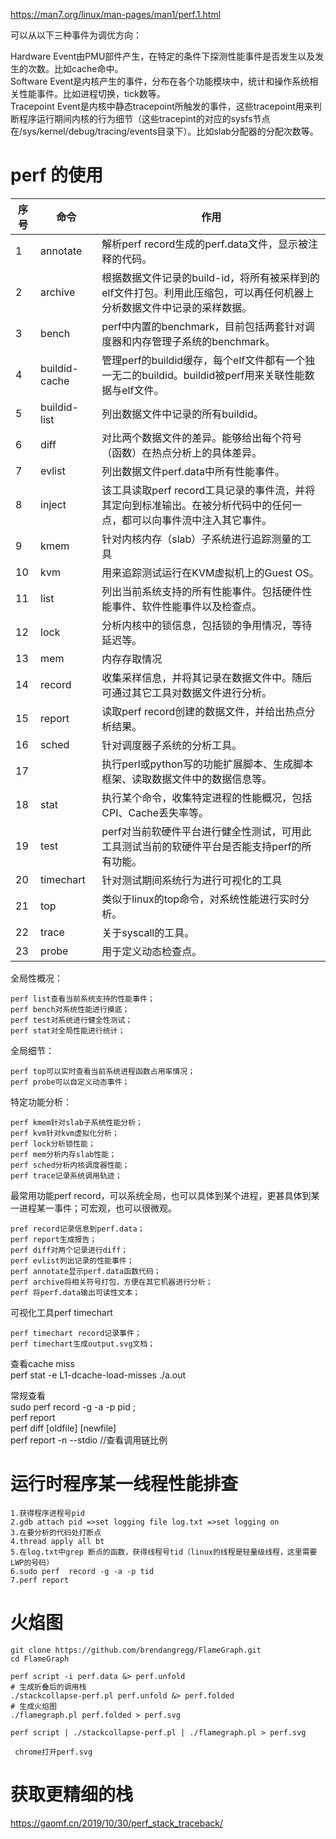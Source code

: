 https://man7.org/linux/man-pages/man1/perf.1.html  

可以从以下三种事件为调优方向：  

Hardware Event由PMU部件产生，在特定的条件下探测性能事件是否发生以及发生的次数。比如cache命中。  
Software Event是内核产生的事件，分布在各个功能模块中，统计和操作系统相关性能事件。比如进程切换，tick数等。  
Tracepoint Event是内核中静态tracepoint所触发的事件，这些tracepoint用来判断程序运行期间内核的行为细节（这些tracepint的对应的sysfs节点在/sys/kernel/debug/tracing/events目录下）。比如slab分配器的分配次数等。  

# perf 的使用 #

序号|命令|作用
-|-|-
1|annotate|解析perf record生成的perf.data文件，显示被注释的代码。
2|archive|根据数据文件记录的build-id，将所有被采样到的elf文件打包。利用此压缩包，可以再任何机器上分析数据文件中记录的采样数据。
3|bench|perf中内置的benchmark，目前包括两套针对调度器和内存管理子系统的benchmark。
4|buildid-cache|管理perf的buildid缓存，每个elf文件都有一个独一无二的buildid。buildid被perf用来关联性能数据与elf文件。
5|buildid-list|列出数据文件中记录的所有buildid。
6|diff|对比两个数据文件的差异。能够给出每个符号（函数）在热点分析上的具体差异。
7|evlist|列出数据文件perf.data中所有性能事件。
8|inject|该工具读取perf record工具记录的事件流，并将其定向到标准输出。在被分析代码中的任何一点，都可以向事件流中注入其它事件。
9|kmem|针对内核内存（slab）子系统进行追踪测量的工具
10|kvm|用来追踪测试运行在KVM虚拟机上的Guest OS。
11|list|列出当前系统支持的所有性能事件。包括硬件性能事件、软件性能事件以及检查点。
12|lock|分析内核中的锁信息，包括锁的争用情况，等待延迟等。
13|mem|内存存取情况
14|record|收集采样信息，并将其记录在数据文件中。随后可通过其它工具对数据文件进行分析。
15|report|读取perf record创建的数据文件，并给出热点分析结果。
16|sched|针对调度器子系统的分析工具。
17||执行perl或python写的功能扩展脚本、生成脚本框架、读取数据文件中的数据信息等。
18|stat|执行某个命令，收集特定进程的性能概况，包括CPI、Cache丢失率等。
19|test|perf对当前软硬件平台进行健全性测试，可用此工具测试当前的软硬件平台是否能支持perf的所有功能。
20|timechart|针对测试期间系统行为进行可视化的工具
21|top|类似于linux的top命令，对系统性能进行实时分析。
22|trace|关于syscall的工具。
23|probe|用于定义动态检查点。
全局性概况：  

    perf list查看当前系统支持的性能事件；
    perf bench对系统性能进行摸底；
    perf test对系统进行健全性测试；
    perf stat对全局性能进行统计；

全局细节：

    perf top可以实时查看当前系统进程函数占用率情况；
    perf probe可以自定义动态事件；

特定功能分析：

    perf kmem针对slab子系统性能分析；
    perf kvm针对kvm虚拟化分析；
    perf lock分析锁性能；
    perf mem分析内存slab性能；
    perf sched分析内核调度器性能；
    perf trace记录系统调用轨迹；
    
最常用功能perf record，可以系统全局，也可以具体到某个进程，更甚具体到某一进程某一事件；可宏观，也可以很微观。

    pref record记录信息到perf.data；
    perf report生成报告；
    perf diff对两个记录进行diff；
    perf evlist列出记录的性能事件；
    perf annotate显示perf.data函数代码；
    perf archive将相关符号打包，方便在其它机器进行分析；
    perf 将perf.data输出可读性文本；

可视化工具perf timechart

    perf timechart record记录事件；
    perf timechart生成output.svg文档；


查看cache miss  
perf stat -e L1-dcache-load-misses ./a.out  

常规查看  
sudo perf  record -g -a -p pid ;   
perf report  
perf diff [oldfile] [newfile]  
perf report -n --stdio //查看调用链比例

# 运行时程序某一线程性能排查 #  
    1.获得程序进程号pid  
    2.gdb attach pid =>set logging file log.txt =>set logging on 
    3.在要分析的代码处打断点
    4.thread apply all bt  
    5.在log.txt中grep 断点的函数，获得线程号tid（linux的线程是轻量级线程，这里需要LWP的号码）
    6.sudo perf  record -g -a -p tid
    7.perf report 

# 火焰图  

    git clone https://github.com/brendangregg/FlameGraph.git
    cd FlameGraph  
    
    perf script -i perf.data &> perf.unfold
    # 生成折叠后的调用栈
    ./stackcollapse-perf.pl perf.unfold &> perf.folded
    # 生成火焰图
    ./flamegraph.pl perf.folded > perf.svg
    
    perf script | ./stackcollapse-perf.pl | ./flamegraph.pl > perf.svg  
    
    ​ chrome打开perf.svg  



# 获取更精细的栈

https://gaomf.cn/2019/10/30/perf_stack_traceback/  
